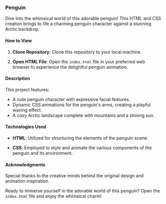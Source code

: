 ### Penguin

Dive into the whimsical world of this adorable penguin! This HTML and CSS creation brings to life a charming penguin character against a stunning Arctic backdrop.

#### How to View

1. **Clone Repository**: Clone this repository to your local machine.

2. **Open HTML File**: Open the `index.html` file in your preferred web browser to experience the delightful penguin animation.

#### Description

This project features:

- A cute penguin character with expressive facial features.
- Dynamic CSS animations for the penguin's arms, creating a playful waving effect.
- A cozy Arctic landscape complete with mountains and a shining sun.

#### Technologies Used

- **HTML**: Utilized for structuring the elements of the penguin scene.
  
- **CSS**: Employed to style and animate the various components of the penguin and its environment.

#### Acknowledgments

Special thanks to the creative minds behind the original design and animation inspiration.

Ready to immerse yourself in the adorable world of this penguin? Open the `index.html` file and enjoy the whimsical charm!
